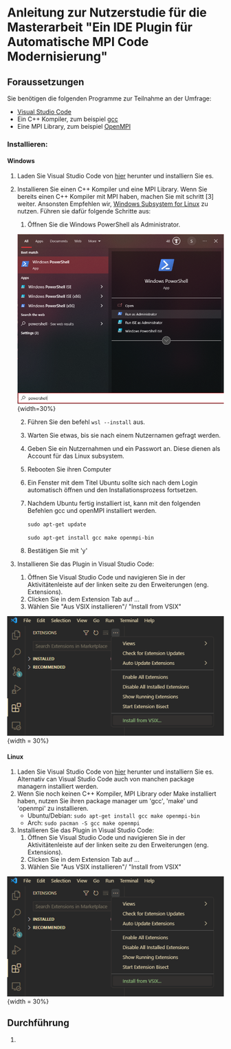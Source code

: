 # Anleitung zur Nutzerstudie für die Masterarbeit "Ein IDE Plugin für Automatische MPI Code Modernisierung"

## Foraussetzungen
Sie benötigen die folgenden Programme zur Teilnahme an der Umfrage:
- [Visual Studio Code](https://code.visualstudio.com/)
- Ein C++ Kompiler, zum beispiel [gcc](https://gcc.gnu.org/)
- Eine MPI Library, zum beispiel [OpenMPI](https://www.open-mpi.org/)

### Installieren:

#### Windows

1. Laden Sie Visual Studio Code von [hier](https://code.visualstudio.com/Download) herunter und installiern Sie es.
2. Installieren Sie einen C++ Kompiler und eine MPI Library. Wenn Sie bereits einen C++ Kompiler mit MPI haben, machen Sie mit schritt [3] weiter.
Ansonsten Empfehlen wir, [Windows Subsystem for Linux](https://learn.microsoft.com/en-us/windows/wsl/about) zu nutzen.
Führen sie dafür folgende Schritte aus:
    1. Öffnen Sie die Windows PowerShell als Administrator.

    ![](media/powershell_admin.png){width=30%}
    
    2. Führen Sie den befehl `wsl --install` aus.
    3. Warten Sie etwas, bis sie nach einem Nutzernamen gefragt werden.
    4. Geben Sie ein Nutzernahmen und ein Passwort an. Diese dienen als Account für das Linux subsystem.
    5. Rebooten Sie ihren Computer
    6. Ein Fenster mit dem Titel Ubuntu sollte sich nach dem Login automatisch öffnen und den Installationsprozess fortsetzen.
    7. Nachdem Ubuntu fertig installiert ist, kann mit den folgenden Befehlen gcc und openMPI installiert werden.

        `sudo apt-get update`

        `sudo apt-get install gcc make openmpi-bin`

    8. Bestätigen Sie mit 'y'
3. Installieren Sie das Plugin in Visual Studio Code:
    1. Öffnen Sie Visual Studio Code und navigieren Sie in der Aktivitätenleiste auf der linken seite zu den Erweiterungen (eng. Extensions).
    2. Clicken Sie in dem Extension Tab auf ...
    3. Wählen Sie "Aus VSIX installieren"/ "Install from VSIX"

![](media/vsix.png){width = 30%}

#### Linux

1. Laden Sie Visual Studio Code von [hier](https://code.visualstudio.com/Download) herunter und installiern Sie es. Alternativ can Visual Studio Code auch von manchen package managern installiert werden.
2. Wenn Sie noch keinen C++ Kompiler, MPI Library oder Make installiert haben, nutzen Sie ihren package manager um 'gcc', 'make' und 'openmpi' zu installieren.
    - Ubuntu/Debian:    `sudo apt-get install gcc make openmpi-bin`
    - Arch:             `sudo pacman -S gcc make openmpi`
3. Installieren Sie das Plugin in Visual Studio Code:
    1. Öffnen Sie Visual Studio Code und navigieren Sie in der Aktivitätenleiste auf der linken seite zu den Erweiterungen (eng. Extensions).
    2. Clicken Sie in dem Extension Tab auf ...
    3. Wählen Sie "Aus VSIX installieren"/ "Install from VSIX"

![](media/vsix.png){width = 30%}

## Durchführung
1. 
